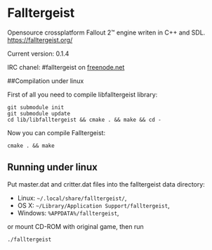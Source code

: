 Falltergeist
============

Opensource crossplatform Fallout 2™ engine writen in C++ and SDL.
https://falltergeist.org/

Current version: 0.1.4

IRC chanel: #falltergeist on [freenode.net](http://webchat.freenode.net/?channels=falltergeist)


##Compilation under linux

First of all you need to compile libfalltergeist library:

```
git submodule init
git submodule update
cd lib/libfalltergeist && cmake . && make && cd -

```

Now you can compile Falltergeist:

```
cmake . && make
```

## Running under linux

Put master.dat and critter.dat files into the falltergeist data directory:

* Linux: `~/.local/share/falltergeist/`,
* OS X: `~/Library/Application Support/falltergeist`,
* Windows: `%APPDATA%/falltergeist`,

or mount CD-ROM with original game, then run

```
./falltergeist
```
